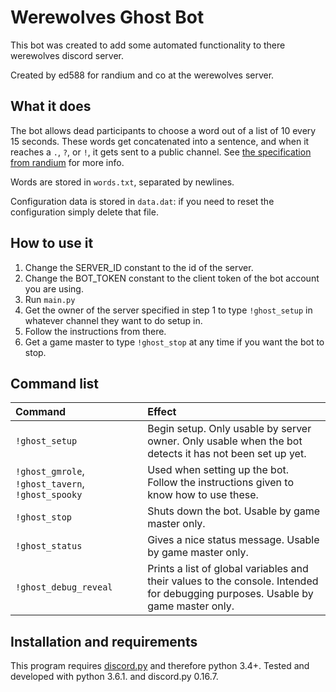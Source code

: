 # Werewolves Ghost Bot
This bot was created to add some automated functionality to there werewolves discord server.

Created by ed588 for randium and co at the werewolves server.

## What it does
The bot allows dead participants to choose a word out of a list of 10 every 15 seconds. These words get concatenated into a sentence, and when it reaches a `.`, `?`, or `!`, it gets sent to a public channel. See [the specification from randium](spec.md) for more info.

Words are stored in `words.txt`, separated by newlines.

Configuration data is stored in `data.dat`: if you need to reset the configuration simply delete that file.

## How to use it
1. Change the SERVER_ID constant to the id of the server.
2. Change the BOT_TOKEN constant to the client token of the bot account you are using.
3. Run `main.py`
4. Get the owner of the server specified in step 1 to type `!ghost_setup` in whatever channel they want to do setup in.
5. Follow the instructions from there.
6. Get a game master to type `!ghost_stop` at any time if you want the bot to stop.

## Command list
| Command | Effect |
| :--- | :--- |
| `!ghost_setup` | Begin setup. Only usable by server owner. Only usable when the bot detects it has not been set up yet.
|  `!ghost_gmrole`, `!ghost_tavern`, `!ghost_spooky` | Used when setting up the bot. Follow the instructions given to know how to use these.
| `!ghost_stop` | Shuts down the bot. Usable by game master only.
| `!ghost_status` | Gives a nice status message. Usable by game master only.
| `!ghost_debug_reveal` | Prints a list of global variables and their values to the console. Intended for debugging purposes. Usable by game master only.

## Installation and requirements
This program requires [discord.py](https://github.com/Rapptz/discord.py/) and therefore python 3.4+. Tested and developed with python 3.6.1. and discord.py 0.16.7.
